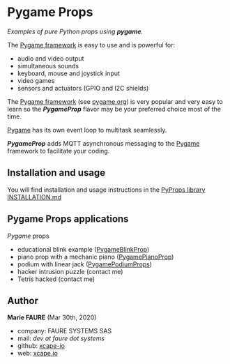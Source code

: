 ﻿# Pygame Props
*Examples of pure Python props using **pygame**.*

The <a href="https://pypi.org/project/pygame/" target="_blank">Pygame framework</a> is easy to use and is powerful for:
* audio and video output
* simultaneous sounds
* keyboard, mouse and joystick input
* video games
* sensors and actuators (GPIO and I2C shields)

The <a href="https://pypi.org/project/pygame/" target="_blank">Pygame framework</a> (see <a href="https://www.pygame.org/" target="_blank">pygame.org</a>) is very popular and very easy to learn so the ***PygameProp*** flavor may be your preferred choice most of the time.

<a href="https://www.pygame.org/" target="_blank">Pygame</a> has its own event loop to multitask seamlessly.

***PygameProp*** adds MQTT asynchronous messaging to the <a href="https://pypi.org/project/pygame/" target="_blank">Pygame</a> framework to facilitate your coding.


## Installation and usage
You will find installation and usage instructions in the [PyProps library INSTALLATION.md](../INSTALLATION.md)


## Pygame Props applications

*Pygame* props
* educational blink example ([PygameBlinkProp](PygameBlinkProp))
* piano prop with a mechanic piano ([PygamePianoProp](PygamePianoProp))
* podium with linear jack ([PygamePodiumProps](PygamePodiumProps))
* hacker intrusion puzzle (contact me)
* Tetris hacked (contact me)


## Author

**Marie FAURE** (Mar 30th, 2020)
* company: FAURE SYSTEMS SAS
* mail: *dev at faure dot systems*
* github: <a href="https://github.com/xcape-io?tab=repositories" target="_blank">xcape-io</a>
* web: <a href="https://xcape.io/" target="_blank">xcape.io</a>